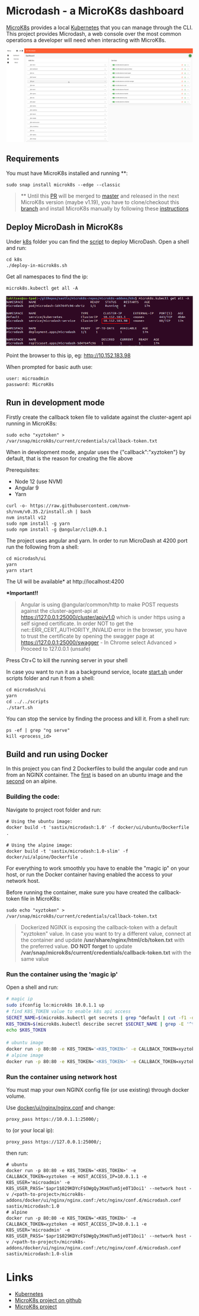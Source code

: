 # Microdash - a MicroK8s dashboard 

[MicroK8s](https://kubernetes.io/) provides a local [Kubernetes](https://kubernetes.io/) that you can manage through the CLI. This project provides Microdash, a web console over the most common operations a developer will need when interacting with MicroK8s.

![Screenshot](images/screenshot.png)

## Requirements

You must have MicroK8s installed and running \*\*:
```
sudo snap install microk8s --edge --classic
```
> \*\* Until this [PR](https://github.com/ubuntu/microk8s/pull/1121) will be merged to [master](https://github.com/ubuntu/microk8s) and released in the next MicroK8s version (maybe v1.19), you have to clone/checkout this [branch](https://github.com/sastix/microk8s/tree/feature/extend-cluster-agent-api) and install MicroK8s manually by following these [instructions](https://github.com/ubuntu/microk8s/blob/master/docs/build.md)
## Deploy MicroDash in MicroK8s 

Under [k8s](k8s) folder you can find the [script](k8s/deploy-in-microk8s.sh) to deploy MicroDash. Open a shell and run:
```
cd k8s
./deploy-in-microk8s.sh
```

Get all namespaces to find the ip:
```
microk8s.kubectl get all -A
```
![Screenshot](images/microdash-ip.png)

Point the browser to this ip, eg:
http://10.152.183.98

When prompted for basic auth use:
```
user: microadmin
password: MicroK8s
```

## Run in development mode

Firstly create the callback token file to validate against the cluster-agent api running in MicroK8s:
```
sudo echo "xyztoken" >  /var/snap/microk8s/current/credentials/callback-token.txt
```
When in development mode, angular uses the {"callback":"xyztoken"} by default, that is the reason for creating the file above

Prerequisites:
- Node 12 (use NVM)
- Angular 9
- Yarn
```
curl -o- https://raw.githubusercontent.com/nvm-sh/nvm/v0.35.2/install.sh | bash
nvm install v12
sudo npm install -g yarn
sudo npm install -g @angular/cli@9.0.1
```

The project uses angular and yarn. In order to run MicroDash at 4200 port run the following from a shell:
```
cd microdash/ui
yarn
yarn start
```

The UI will be available* at http://localhost:4200

**\*Important!!** 
>Angular is using @angular/common/http to make POST requests against the cluster-agent-api at https://127.0.0.1:25000/cluster/api/v1.0 which is under https using a self signed certificate. In order NOT to get the net::ERR_CERT_AUTHORITY_INVALID error in the browser, you have to trust the certificate by opening the swagger page at https://127.0.0.1:25000/swagger  - In Chrome select Advanced > Proceed to 127.0.0.1 (unsafe)

Press Ctr+C to kill the running server in your shell

In case you want to run it as a background service, locate [start.sh](scripts/start.sh) under scripts folder and run it from a shell:
```
cd microdash/ui
yarn
cd ../../scripts
./start.sh
```
You can stop the service by finding the process and kill it. From a shell run:
```
ps -ef | grep "ng serve"
kill <process_id>
```

## Build and run using Docker
In this project you can find 2 Dockerfiles to build the angular code and run from an NGINX container. The [first](docker/ui/ubuntu/Dockerfile) is based on an ubuntu image and the [second](docker/ui/alpine/Dockerfile) on an alpine.

### Building the code:
Navigate to project root folder and run:
```
# Using the ubuntu image:
docker build -t 'sastix/microdash:1.0' -f docker/ui/ubuntu/Dockerfile .

# Using the alpine image:
docker build -t 'sastix/microdash:1.0-slim' -f docker/ui/alpine/Dockerfile .
```
For everything to work smoothly you have to enable the "magic ip" on your host, or run the Docker container having enabled the access to your network host. 

Before running the container, make sure you have created the callback-token file in MicroK8s:
```
sudo echo "xyztoken" > /var/snap/microk8s/current/credentials/callback-token.txt
```
>Dockerized NGINX is exposing the callback-token with a default "xyztoken" value. In case you want to try a different value, connect at the container and update **/usr/share/nginx/html/cb/token.txt** with the preferred value. **DO NOT forget** to update **/var/snap/microk8s/current/credentials/callback-token.txt** with the same value 

### Run the container using the 'magic ip'
Open a shell and run:
```bash
# magic ip
sudo ifconfig lo:microk8s 10.0.1.1 up
# find K8S_TOKEN value to enable k8s api access
SECRET_NAME=$(microk8s.kubectl get secrets | grep ^default | cut -f1 -d ' ')
K8S_TOKEN=$(microk8s.kubectl describe secret $SECRET_NAME | grep -E '^token' | cut -f2 -d':' | tr -d " ")
echo $K8S_TOKEN

# ubuntu image
docker run -p 80:80 -e K8S_TOKEN='<K8S_TOKEN>' -e CALLBACK_TOKEN=xyztoken -e HOST_ACCESS_IP=10.0.1.1 -e K8S_USER='microadmin' -e K8S_USER_PASS='$apr1$029KDYcF$OWgQy3KmUTum5je0T1Ooi1' sastix/microdash:1.0
# alpine image
docker run -p 80:80 -e K8S_TOKEN='<K8S_TOKEN>' -e CALLBACK_TOKEN=xyztoken -e HOST_ACCESS_IP=10.0.1.1 -e K8S_USER='microadmin' -e K8S_USER_PASS='$apr1$029KDYcF$OWgQy3KmUTum5je0T1Ooi1' sastix/microdash:1.0-slim
```

### Run the container using network host

You must map your own NGINX config file (or use existing) through docker volume. 

Use  [docker/ui/nginx/nginx.conf](docker/ui/nginx/nginx.conf) and change:
```
proxy_pass https://10.0.1.1:25000/;
```
to (or your local ip):
```
proxy_pass https://127.0.0.1:25000/;
```
then run:
```
# ubuntu
docker run -p 80:80 -e K8S_TOKEN='<K8S_TOKEN>' -e CALLBACK_TOKEN=xyztoken -e HOST_ACCESS_IP=10.0.1.1 -e K8S_USER='microadmin' -e K8S_USER_PASS='$apr1$029KDYcF$OWgQy3KmUTum5je0T1Ooi1' --network host -v /<path-to-project>/microk8s-addons/docker/ui/nginx/nginx.conf:/etc/nginx/conf.d/microdash.conf sastix/microdash:1.0
# alpine
docker run -p 80:80 -e K8S_TOKEN='<K8S_TOKEN>' -e CALLBACK_TOKEN=xyztoken -e HOST_ACCESS_IP=10.0.1.1 -e K8S_USER='microadmin' -e K8S_USER_PASS='$apr1$029KDYcF$OWgQy3KmUTum5je0T1Ooi1' --network host -v /<path-to-project>/microk8s-addons/docker/ui/nginx/nginx.conf:/etc/nginx/conf.d/microdash.conf sastix/microdash:1.0-slim
```


# Links
 - [Kubernetes](https://kubernetes.io/)
 - [MicroK8s project on github](https://github.com/ubuntu/microk8s)
 - [MicroK8s project](https://microk8s.io)

